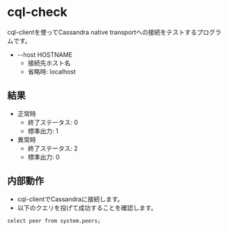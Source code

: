 cql-check
=========

cql-clientを使ってCassandra native transportへの接続をテストするプログラムです。

- --host HOSTNAME
  - 接続先ホスト名
  - 省略時: localhost

## 結果

- 正常時
  - 終了ステータス: 0
  - 標準出力: 1
- 異常時
  - 終了ステータス: 2
  - 標準出力: 0

## 内部動作

- cql-clientでCassandraに接続します。
- 以下のクエリを投げて成功することを確認します。

```
select peer from system.peers;
```

